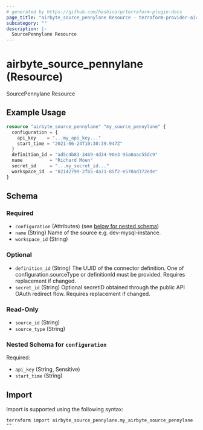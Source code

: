 ```yaml
---
# generated by https://github.com/hashicorp/terraform-plugin-docs
page_title: "airbyte_source_pennylane Resource - terraform-provider-airbyte"
subcategory: ""
description: |-
  SourcePennylane Resource
---
```


# airbyte_source_pennylane (Resource)

SourcePennylane Resource

## Example Usage

```terraform
resource "airbyte_source_pennylane" "my_source_pennylane" {
  configuration = {
    api_key    = "...my_api_key..."
    start_time = "2021-06-24T10:30:39.947Z"
  }
  definition_id = "ad5c4b83-3469-4d34-90e3-95a0aac55dc9"
  name          = "Richard Moen"
  secret_id     = "...my_secret_id..."
  workspace_id  = "82142799-2f65-4a71-85f2-e570ad372ede"
}
```

<!-- schema generated by tfplugindocs -->
## Schema

### Required

- `configuration` (Attributes) (see [below for nested schema](#nestedatt--configuration))
- `name` (String) Name of the source e.g. dev-mysql-instance.
- `workspace_id` (String)

### Optional

- `definition_id` (String) The UUID of the connector definition. One of configuration.sourceType or definitionId must be provided. Requires replacement if changed.
- `secret_id` (String) Optional secretID obtained through the public API OAuth redirect flow. Requires replacement if changed.

### Read-Only

- `source_id` (String)
- `source_type` (String)

<a id="nestedatt--configuration"></a>
### Nested Schema for `configuration`

Required:

- `api_key` (String, Sensitive)
- `start_time` (String)

## Import

Import is supported using the following syntax:

```shell
terraform import airbyte_source_pennylane.my_airbyte_source_pennylane ""
```
